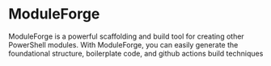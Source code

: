 # ModuleForge
ModuleForge is a powerful scaffolding and build tool for creating other PowerShell modules. With ModuleForge, you can easily generate the foundational structure, boilerplate code, and github actions build techniques
